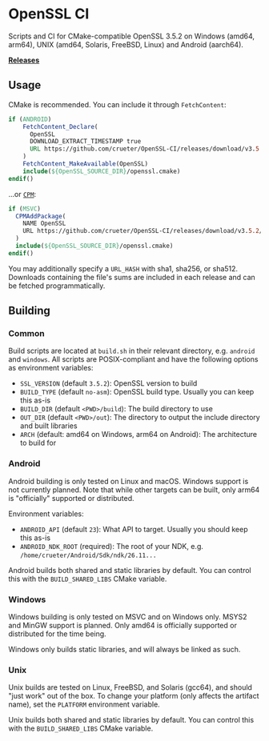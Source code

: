 # OpenSSL CI

Scripts and CI for CMake-compatible OpenSSL 3.5.2 on Windows (amd64, arm64), UNIX (amd64, Solaris, FreeBSD, Linux) and Android (aarch64).

[**Releases**](https://github.com/crueter/OpenSSL-CI/releases)

## Usage

CMake is recommended. You can include it through `FetchContent`:

```cmake
if (ANDROID)
    FetchContent_Declare(
      OpenSSL
      DOWNLOAD_EXTRACT_TIMESTAMP true
      URL https://github.com/crueter/OpenSSL-CI/releases/download/v3.5.2/openssl-android-3.5.2.tar.zst
    )
    FetchContent_MakeAvailable(OpenSSL)
    include(${OpenSSL_SOURCE_DIR}/openssl.cmake)
endif()
```

...or [`CPM`](https://github.com/cpm-cmake/CPM.cmake):

```cmake
if (MSVC)
  CPMAddPackage(
    NAME OpenSSL
    URL https://github.com/crueter/OpenSSL-CI/releases/download/v3.5.2/openssl-windows-3.5.2.tar.zst
  )
  include(${OpenSSL_SOURCE_DIR}/openssl.cmake)
endif()
```

You may additionally specify a `URL_HASH` with sha1, sha256, or sha512. Downloads containing the file's sums are included in each release and can be fetched programmatically.

## Building

### Common

Build scripts are located at `build.sh` in their relevant directory, e.g. `android` and `windows`. All scripts are POSIX-compliant and have the following options as environment variables:

- `SSL_VERSION` (default `3.5.2`): OpenSSL version to build
- `BUILD_TYPE` (default `no-asm`): OpenSSL build type. Usually you can keep this as-is
- `BUILD_DIR` (default `<PWD>/build`): The build directory to use
- `OUT_DIR` (default `<PWD>/out`): The directory to output the include directory and built libraries
- `ARCH` (default: amd64 on Windows, arm64 on Android): The architecture to build for

### Android

Android building is only tested on Linux and macOS. Windows support is not currently planned. Note that while other targets can be built, only arm64 is "officially" supported or distributed.

Environment variables:

- `ANDROID_API` (default `23`): What API to target. Usually you should keep this as-is
- `ANDROID_NDK_ROOT` (required): The root of your NDK, e.g. `/home/crueter/Android/Sdk/ndk/26.11...`

Android builds both shared and static libraries by default. You can control this with the `BUILD_SHARED_LIBS` CMake variable.

### Windows

Windows building is only tested on MSVC and on Windows only. MSYS2 and MinGW support is planned. Only amd64 is officially supported or distributed for the time being.

Windows only builds static libraries, and will always be linked as such.

### Unix

Unix builds are tested on Linux, FreeBSD, and Solaris (gcc64), and should "just work" out of the box. To change your platform (only affects the artifact name), set the `PLATFORM` environment variable.

Unix builds both shared and static libraries by default. You can control this with the `BUILD_SHARED_LIBS` CMake variable.